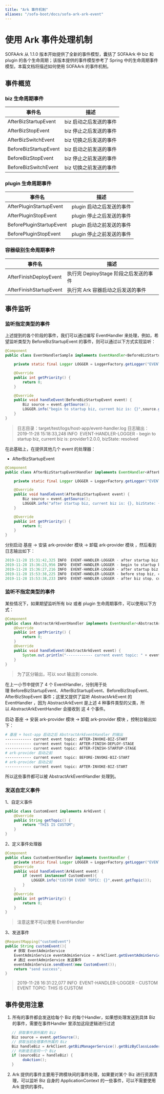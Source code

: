 ```yaml
---
title: "Ark 事件机制"
aliases: "/sofa-boot/docs/sofa-ark-ark-event"
---
```


# 使用 Ark 事件处理机制

SOFAArk 从 1.1.0 版本开始提供了全新的事件模型，囊括了 SOFAArk 中 biz 和 plugin 的各个生命周期；该版本提供的事件模型参考了 Spring 中的生命周期事件模型。本篇文档将描述如何使用 SOFAArk 的事件机制。

## 事件概览

### biz 生命周期事件

| 事件名 | 描述 |
| --- | --- |
| AfterBizStartupEvent | biz 启动之后发送的事件 |
| AfterBizStopEvent | biz 停止之后发送的事件 |
| AfterBizSwitchEvent | biz 切换之后发送的事件 |
| BeforeBizStartupEvent | biz 启动之前发送的事件 |
| BeforeBizStopEvent | biz 停止之前发送的事件 |
| BeforeBizSwitchEvent | biz 切换之前发送的事件 |

### plugin 生命周期事件

| 事件名 | 描述 |
| --- | --- |
| AfterPluginStartupEvent | plugin 启动之后发送的事件 |
| AfterPluginStopEvent | plugin 停止之后发送的事件 |
| BeforePluginStartupEvent | plugin 启动之前发送的事件 |
| BeforePluginStopEvent | plugin 停止之前发送的事件 |

### 容器级别生命周期事件

| 事件名 | 描述 |
| --- | --- |
| AfterFinishDeployEvent | 执行完 DeployStage 阶段之后发送的事件 |
| AfterFinishStartupEvent | 执行完 Ark 容器启动之后发送的事件 |

## 事件监听

### 监听指定类型的事件

上述提到的各个阶段的事件，我们可以通过编写 EventHandler 来处理，例如，希望监听类型为 BeforeBizStartupEvent 的事件，则可以通过以下方式实现监听：

```java
@Component
public class EventHandlerSample implements EventHandler<BeforeBizStartupEvent> {

    private static final Logger LOGGER = LoggerFactory.getLogger("EVENT-HANDLER-LOGGER");

    @Override
    public int getPriority() {
        return 0;
    }

    @Override
    public void handleEvent(BeforeBizStartupEvent event) {
        Biz source = event.getSource();
        LOGGER.info("begin to startup biz, current biz is: {}",source.getIdentity());
    }
}
```

> 日志目录：target/test/logs/host-app/event-handler.log
> 日志输出：
> 2019-11-28 15:18:33,248 INFO  EVENT-HANDLER-LOGGER - begin to startup biz, current biz is: provider1:2.0.0, bizState: resolved

在此基础上，在提供其他几个 event 的处理器：

- AfterBizStartupEvent

```java
@Component
public class AfterBizStartupEventHandler implements EventHandler<AfterBizStartupEvent> {

    private static final Logger LOGGER = LoggerFactory.getLogger("EVENT-HANDLER-LOGGER");

    @Override
    public void handleEvent(AfterBizStartupEvent event) {
        Biz source = event.getSource();
        LOGGER.info("after startup biz, current biz is: {}, bizState: {}",source.getIdentity(),source.getBizState() );
    }

    @Override
    public int getPriority() {
        return 0;
    }
}
```

分别启动 基座 -> 安装 ark-provider 模块 -> 卸载 ark-provider 模块 ，然后看到日志输出如下：

```java
2019-11-28 15:31:42,325 INFO  EVENT-HANDLER-LOGGER - after startup biz, current biz is: host-app:2.0.0, bizState: resolved
2019-11-28 15:36:23,956 INFO  EVENT-HANDLER-LOGGER - begin to startup biz, current biz is: provider1:2.0.0, bizState: resolved
2019-11-28 15:36:27,216 INFO  EVENT-HANDLER-LOGGER - after startup biz, current biz is: provider1:2.0.0, bizState: resolved
2019-11-28 15:53:38,225 INFO  EVENT-HANDLER-LOGGER - before stop biz, current biz is: provider1:2.0.0, bizState: deactivated
2019-11-28 15:53:38,233 INFO  EVENT-HANDLER-LOGGER - after biz stop, current biz is: provider1:2.0.0, bizState: unresolved
```

### 监听不指定类型的事件

某些情况下，如果期望监听所有 biz 或者 plugin 生命周期事件，可以使用以下方式：

```java
@Component
public class AbstractArkEventHandler implements EventHandler<AbstractArkEvent> {
    @Override
    public int getPriority() {
        return 0;
    }
    @Override
    public void handleEvent(AbstractArkEvent event) {
        System.out.println("------------ current event topic: " + event.getTopic());
    }
}
```

> 为了区分输出，可以 sout 输出到 console.

在上一小节中提供了 4 个 EventHandler，分别用于处理 BeforeBizStartupEvent、AfterBizStartupEvent、BeforeBizStopEvent、AfterBizStopEvent 事件；这里又提供了监听 AbstractArkEvent 的 EventHandler ，因为 AbstractArkEvent 是上述 4 种事件类型的父类，所以 AbstractArkEventHandler 会接收到 这 4 个事件。

启动 基座 -> 安装 ark-provider 模块 -> 卸载 ark-provider 模块 ，控制台输出如下：

```bash
# 基座 + host-app 启动之后 AbstractArkEventHandler 的输出
------------ current event topic: AFTER-INVOKE-BIZ-START
------------ current event topic: AFTER-FINISH-DEPLOY-STAGE
------------ current event topic: AFTER-FINISH-STARTUP-STAGE
# ark-provider 启动之前
------------ current event topic: BEFORE-INVOKE-BIZ-START
# ark-provider 启动之前
------------ current event topic: AFTER-INVOKE-BIZ-START
```

所以这些事件都可以被 AbstractArkEventHandler 处理到。

### 发送自定义事件

1、自定义事件

```java
public class CustomEvent implements ArkEvent {
    @Override
    public String getTopic() {
        return "THIS IS CUSTOM";
    }
}
```

2、定义事件处理器

```java
@Component
public class CustomEventHandler implements EventHandler {
    private static final Logger LOGGER = LoggerFactory.getLogger("EVENT-HANDLER-LOGGER");
    @Override
    public void handleEvent(ArkEvent event) {
        if (event instanceof CustomEvent){
            LOGGER.info("CUSTOM EVENT TOPIC: {}",event.getTopic());
        }
    }
    @Override
    public int getPriority() {
        return 0;
    }
}
```

> 注意这里不可以使用 EventHandler<CustomEvent>

3、发送事件

```java
@RequestMapping("customEvent")
public String customEvent(){
    # 获取 EventAdminService
    EventAdminService eventAdminService = ArkClient.getEventAdminService();
    # 通过 eventAdminService 发送事件
    eventAdminService.sendEvent(new CustomEvent());
    return "send success";
}
```

> 2019-11-28 16:31:22,077 INFO  EVENT-HANDLER-LOGGER - CUSTOM EVENT TOPIC: THIS IS CUSTOM

## 事件使用注意

1. 所有的事件都会发送给每个 Biz 的每个Handler，如果想处理发送到具体 Biz 的事件，需要在事件Handler 里添加这段逻辑进行过滤
   
```java
   // 获取事件源所属的 Biz
   Biz source = event.getSource();
   // 获取当前处理事件所属的 Biz
   Biz handleBiz = ArkClient.getBizManagerService().getBizByClassLoader(this.getClass().getClassLoader());
   // 判断是否是同一个 Biz
   if (sourceBiz = handleBiz) {
        doAction();
   }
```
   
2. Ark 提供的事件主要用于跨模块间的事件处理，如果要对某个 Biz 进行资源清理，可以监听 Biz 自身的 ApplicationContext 的一些事件，可以不需要使用 Ark 提供的事件。
